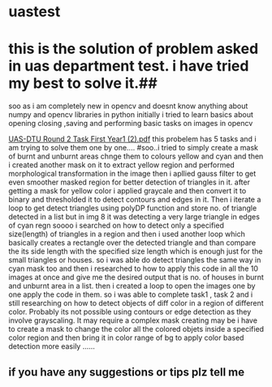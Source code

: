 # uastest
# this is the solution of problem asked in uas department test. i have tried my best to solve it.##
soo as i am completely new in opencv and doesnt know anything about numpy and opencv libraries in python 
initially i tried to learn basics about opening closing ,saving and performing basic tasks on images in opencv 


[UAS-DTU Round 2 Task First Year1 (2).pdf](https://github.com/Puneet-chauhan01/uastest/files/12385893/UAS-DTU.Round.2.Task.First.Year1.2.pdf)
this probelem has 5 tasks and i am trying to solve them one by one....
#soo..i tried to simply create a mask of burnt and unburnt areas chnge them to colours yellow and cyan and then i created another mask on it to extract yellow region
and performed morphological transformation in the image then i apllied gauss filter to get even smoother masked region for better detection of triangles in it.
after getting a mask for yellow color i applied graycale and then convert it to binary and thresholded it to detect contours and edges in it. Then i iterate a loop 
to get detect triangles using polyDP function and store no. of triangle detected in a list but in img 8 it was detecting a very large triangle in edges of cyan regn 
soooo i searched on how to detect only a specified size(length) of triangles in a region and then i used another loop which basically creates a rectangle over the detected triangle and than compare the its side length with the specified size length which is enough just for the small triangles or houses.
so i was able do detect triangles the same way in cyan mask too and then i researched to how to apply this code in all the 10 images at once and give me the desired output that is no. of houses in burnt and unburnt area in a list. then i created a loop to open the images one by one apply the code in them.
so i was able to complete task1 , task 2 and i still researching on how to detect objects of diff color in a region of different color. Probably its not possible using contours or edge detection as they involve grayscaling. It may require a complex mask creating may be i have to create a  mask to change the color all the colored objets inside a specified color region and then bring it in color range of bg to apply color based detection more easily ......


## if you have any suggestions or tips plz tell me ##

